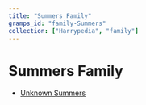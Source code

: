 ```yaml
---
title: "Summers Family"
gramps_id: "family-Summers"
collection: ["Harrypedia", "family"]
---
```


# Summers Family

- [Unknown Summers](/Harrypedia/people/Summers/I0323/)

